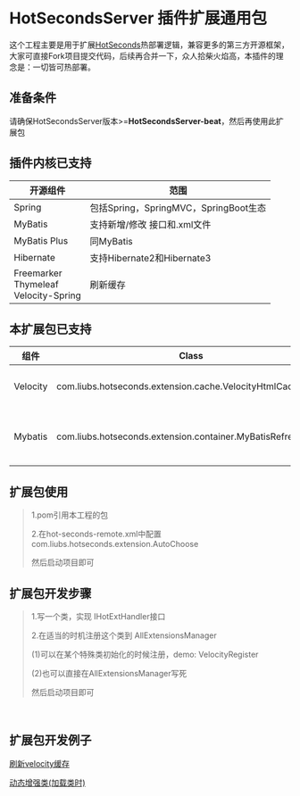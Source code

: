 # HotSecondsServer 插件扩展通用包

这个工程主要是用于扩展[HotSeconds](https://github.com/thanple/HotSecondsIDEA)热部署逻辑，兼容更多的第三方开源框架，大家可直接Fork项目提交代码，后续再合并一下，众人拾柴火焰高，本插件的理念是：一切皆可热部署。

## 准备条件
请确保HotSecondsServer版本>=****HotSecondsServer-beat****，然后再使用此扩展包

## 插件内核已支持
| 开源组件                                         | 范围                              |
|----------------------------------------------|---------------------------------|
| Spring                                       | 包括Spring，SpringMVC，SpringBoot生态 |
| MyBatis                                      | 支持新增/修改 接口和.xml文件            |
| MyBatis Plus                                 | 同MyBatis                        |
| Hibernate                                    | 支持Hibernate2和Hibernate3         |
| Freemarker<br/>Thymeleaf<br/>Velocity-Spring | 刷新缓存                            |


## 本扩展包已支持
| 组件     | Class                                 | 范围           |
|----------|---------------------------------------|--------------|
| Velocity | com.liubs.hotseconds.extension.cache.VelocityHtmlCacheClear | 刷新html缓存     |
| Mybatis  | com.liubs.hotseconds.extension.container.MyBatisRefresh | 一个demo，内核已支持 |

## 扩展包使用

>1.pom引用本工程的包
>
>2.在hot-seconds-remote.xml中配置com.liubs.hotseconds.extension.AutoChoose
>
> 然后启动项目即可

## 扩展包开发步骤

>1.写一个类，实现 IHotExtHandler接口
>
>2.在适当的时机注册这个类到 AllExtensionsManager
> 
> (1)可以在某个特殊类初始化的时候注册，demo: VelocityRegister
> 
> (2)也可以直接在AllExtensionsManager写死
> 
> 然后启动项目即可


<br>

## 扩展包开发例子

[刷新velocity缓存](https://github.com/Liubsyy/HotSecondsExtension/blob/master/doc/%E5%86%99%E6%89%A9%E5%B1%95%E5%8C%85%E4%BE%8B%E5%AD%90.md)

[动态增强类(加载类时)](https://github.com/Liubsyy/HotSecondsExtension/blob/master/src/main/java/com/liubs/hotseconds/extension/transform/demo/TransformDemo.java)


